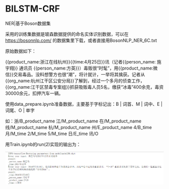 # BILSTM-CRF
NER|基于Boson数据集

采用的训练集数据是玻森数据提供的命名实体识别数据，可以在 https://bosonnlp.com/ 的数据集里下载，或者直接用BosonNLP_NER_6C.txt

原始数据如下：

{{product_name:浙江在线杭州}}{{time:4月25日}}讯（记者{{person_name: 施宇翔}} 通讯员 {{person_name:方英}}）毒贩很“时髦”，用{{product_name:微信}}交易毒品。没料想警方也很“潮”，将计就计，一举将其擒获。记者从{{org_name:杭州江干区公安分局}}了解到，经过一个多月的侦查工作，{{org_name:江干区禁毒专案组}}抓获吸贩毒人员5名，缴获“冰毒”400余克，毒资30000余元，扣押汽车一辆。

使用data_prepare.ipynb准备数据，主要基于字标记出：B | 词首、M | 词中、E | 词尾、O | 单字

如：浙/B_product_name 江/M_product_name 在/M_product_name 线/M_product_name 杭/M_product_name 州/E_product_name 4/B_time 月/M_time 2/M_time 5/M_time 日/E_time 讯/O

用Train.ipynb的run(2)实现的输出为：

![image](https://github.com/TomatoTang/BILSTM-CRF/blob/master/image/image1.png)
      

